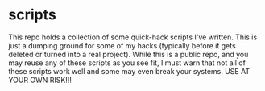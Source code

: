 scripts
=======

This repo holds a collection of some quick-hack scripts I've written. This is just a dumping ground for some of my hacks (typically before it gets deleted or turned into a real project). While this is a public repo, and you may reuse any of these scripts as you see fit, I must warn that not all of these scripts work well and some may even break your systems. USE AT YOUR OWN RISK!!!
